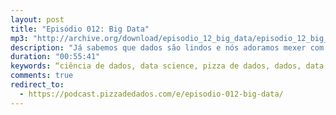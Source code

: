 ```yaml
---
layout: post
title: "Episódio 012: Big Data"
mp3: "http://archive.org/download/episodio_12_big_data/episodio_12_big_data.mp3"
description: "Já sabemos que dados são lindos e nós adoramos mexer com eles. Mas e quando o negócio escala? No episódio de hoje trouxemos Diogo Munaro e Renan Oliveira, professores do Data BootCamp e parte do time de dados da Globo.com para contar um pouco sobre como é trabalhar com um grande volume de dados, quais as tecnologias e quais os principais desafios. Vem ouvir que essa pizza é tamanho família!"
duration: "00:55:41"
keywords: “ciência de dados, data science, pizza de dados, dados, data, data Science pizza, python, ds, machine learning, open source, big data, kafka, business intelligence, mulheres podcasters, mulheres em ti, mulheres em stem, estatística"
comments: true
redirect_to:
  - https://podcast.pizzadedados.com/e/episodio-012-big-data/
---
```

